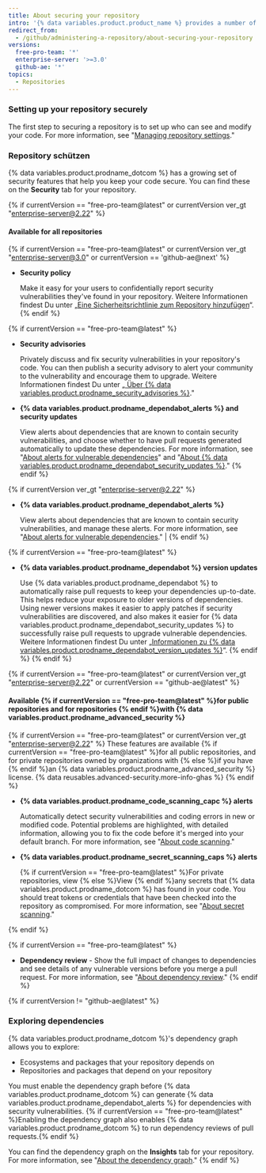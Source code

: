 ```yaml
---
title: About securing your repository
intro: '{% data variables.product.product_name %} provides a number of ways that you can help keep your repository secure.'
redirect_from:
  - /github/administering-a-repository/about-securing-your-repository
versions:
  free-pro-team: '*'
  enterprise-server: '>=3.0'
  github-ae: '*'
topics:
  - Repositories
---
```


### Setting up your repository securely

The first step to securing a repository is to set up who can see and modify your code. For more information, see "[Managing repository settings](/github/administering-a-repository/managing-repository-settings)."

### Repository schützen

{% data variables.product.prodname_dotcom %} has a growing set of security features that help you keep your code secure. You can find these on the **Security** tab for your repository.

{% if currentVersion == "free-pro-team@latest" or currentVersion ver_gt "enterprise-server@2.22" %}
#### Available for all repositories

{% if currentVersion == "free-pro-team@latest" or currentVersion ver_gt "enterprise-server@3.0" or currentVersion == 'github-ae@next' %}
- **Security policy**

  Make it easy for your users to confidentially report security vulnerabilities they've found in your repository. Weitere Informationen findest Du unter „[Eine Sicherheitsrichtlinie zum Repository hinzufügen](/code-security/getting-started/adding-a-security-policy-to-your-repository)“.
{% endif %}

{% if currentVersion == "free-pro-team@latest" %}
- **Security advisories**

  Privately discuss and fix security vulnerabilities in your repository's code. You can then publish a security advisory to alert your community to the vulnerability and encourage them to upgrade. Weitere Informationen findest Du unter „[ Über {% data variables.product.prodname_security_advisories %}](/github/managing-security-vulnerabilities/about-github-security-advisories)."

- **{% data variables.product.prodname_dependabot_alerts %} and security updates**

  View alerts about dependencies that are known to contain security vulnerabilities, and choose whether to have pull requests generated automatically to update these dependencies. For more information, see "[About alerts for vulnerable dependencies](/github/managing-security-vulnerabilities/about-alerts-for-vulnerable-dependencies)" and "[About {% data variables.product.prodname_dependabot_security_updates %}](/github/managing-security-vulnerabilities/about-dependabot-security-updates)."
 {% endif %}

{% if currentVersion ver_gt "enterprise-server@2.22" %}
- **{% data variables.product.prodname_dependabot_alerts %}**

  View alerts about dependencies that are known to contain security vulnerabilities, and manage these alerts. For more information, see "[About alerts for vulnerable dependencies](/github/managing-security-vulnerabilities/about-alerts-for-vulnerable-dependencies)." |
  {% endif %}

{% if currentVersion == "free-pro-team@latest" %}
- **{% data variables.product.prodname_dependabot %} version updates**

  Use {% data variables.product.prodname_dependabot %} to automatically raise pull requests to keep your dependencies up-to-date. This helps reduce your exposure to older versions of dependencies. Using newer versions makes it easier to apply patches if security vulnerabilities are discovered, and also makes it easier for {% data variables.product.prodname_dependabot_security_updates %} to successfully raise pull requests to upgrade vulnerable dependencies. Weitere Informationen findest Du unter „[Informationen zu {% data variables.product.prodname_dependabot_version_updates %}](/github/administering-a-repository/about-dependabot-version-updates)“.
  {% endif %}
  {% endif %}

{% if currentVersion == "free-pro-team@latest" or currentVersion ver_gt "enterprise-server@2.22" or currentVersion == "github-ae@latest" %}

#### Available {% if currentVersion == "free-pro-team@latest" %}for public repositories and for repositories {% endif %}with {% data variables.product.prodname_advanced_security %}

{% if currentVersion == "free-pro-team@latest" or currentVersion ver_gt "enterprise-server@2.22" %}
These features are available {% if currentVersion == "free-pro-team@latest" %}for all public repositories, and for private repositories owned by organizations with {% else %}if you have {% endif %}an {% data variables.product.prodname_advanced_security %} license. {% data reusables.advanced-security.more-info-ghas %}
  {% endif %}

- **{% data variables.product.prodname_code_scanning_capc %} alerts**

  Automatically detect security vulnerabilities and coding errors in new or modified code. Potential problems are highlighted, with detailed information, allowing you to fix the code before it's merged into your default branch. For more information, see "[About code scanning](/github/finding-security-vulnerabilities-and-errors-in-your-code/about-code-scanning)."

- **{% data variables.product.prodname_secret_scanning_caps %} alerts**

  {% if currentVersion == "free-pro-team@latest" %}For private repositories, view {% else %}View {% endif %}any secrets that {% data variables.product.prodname_dotcom %} has found in your code. You should treat tokens or credentials that have been checked into the repository as compromised. For more information, see "[About secret scanning](/github/administering-a-repository/about-secret-scanning)."

{% endif %}

{% if currentVersion == "free-pro-team@latest" %}
- **Dependency review** - Show the full impact of changes to dependencies and see details of any vulnerable versions before you merge a pull request. For more information, see "[About dependency review](/code-security/supply-chain-security/about-dependency-review)."
{% endif %}

{% if currentVersion != "github-ae@latest" %}
### Exploring dependencies
{% data variables.product.prodname_dotcom %}'s dependency graph allows you to explore:

* Ecosystems and packages that your repository depends on
* Repositories and packages that depend on your repository

You must enable the dependency graph before {% data variables.product.prodname_dotcom %} can generate {% data variables.product.prodname_dependabot_alerts %} for dependencies with security vulnerabilities. {% if currentVersion == "free-pro-team@latest" %}Enabling the dependency graph also enables {% data variables.product.prodname_dotcom %} to run dependency reviews of pull requests.{% endif %}

You can find the dependency graph on the **Insights** tab for your repository. For more information, see "[About the dependency graph](/github/visualizing-repository-data-with-graphs/about-the-dependency-graph)."
{% endif %}
